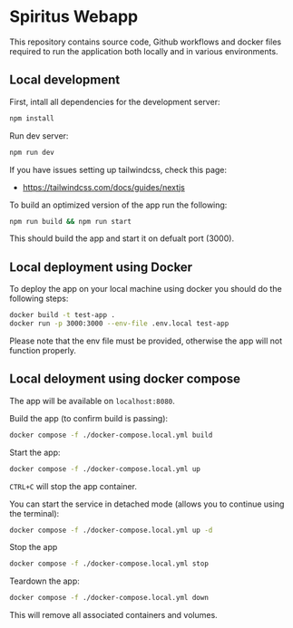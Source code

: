 # Spiritus Webapp

This repository contains source code, Github workflows and docker files required to run the application both locally and in various environments.

## Local development
First, intall all dependencies for the development server:
```bash
npm install
```

Run dev server:
```bash
npm run dev
```

If you have issues setting up tailwindcss, check this page:
- https://tailwindcss.com/docs/guides/nextjs

To build an optimized version of the app run the following:

```bash
npm run build && npm run start
```

This should build the app and start it on defualt port (3000).

## Local deployment using Docker
To deploy the app on your local machine using docker you should do the following steps:
```bash
docker build -t test-app .
docker run -p 3000:3000 --env-file .env.local test-app
```

Please note that the env file must be provided, otherwise the app will not function properly.

## Local deloyment using docker compose
The app will be available on `localhost:8080`.

Build the app (to confirm build is passing):
```bash
docker compose -f ./docker-compose.local.yml build
```

Start the app:
```bash
docker compose -f ./docker-compose.local.yml up
```

`CTRL+C` will stop the app container.

You can start the service in detached mode (allows you to continue using the terminal):
```bash
docker compose -f ./docker-compose.local.yml up -d
```

Stop the app
```bash
docker compose -f ./docker-compose.local.yml stop
```

Teardown the app:
```bash
docker compose -f ./docker-compose.local.yml down
```

This will remove all associated containers and volumes.
